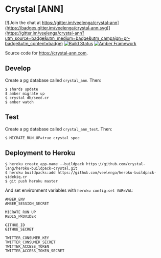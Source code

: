 # Crystal [ANN]

[![Join the chat at https://gitter.im/veelenga/crystal-ann](https://badges.gitter.im/veelenga/crystal-ann.svg)](https://gitter.im/veelenga/crystal-ann?utm_source=badge&utm_medium=badge&utm_campaign=pr-badge&utm_content=badge)
[![Build Status](https://travis-ci.org/veelenga/crystal-ann.svg?branch=master)](https://travis-ci.org/veelenga/crystal-ann)
[![Amber Framework](https://img.shields.io/badge/using-amber%20framework-orange.svg)](https://github.com/veelenga/crystal-ann)

Source code for https://crystal-ann.com.

## Develop

Create a pg database called `crystal_ann`. Then:

```
$ shards update
$ amber migrate up
$ crystal db/seed.cr
$ amber watch
```

## Test

Create a pg database called `crystal_ann_test`. Then:

```
$ MICRATE_RUN_UP=true crystal spec
```

## Deployment to Heroku

```
$ heroku create app-name --buildpack https://github.com/crystal-lang/heroku-buildpack-crystal.git
$ heroku buildpacks:add https://github.com/veelenga/heroku-buildpack-sidekiq.cr
$ git push heroku master
```

And set environment variables with `heroku config:set VAR=VAL`:

```
AMBER_ENV
AMBER_SESSION_SECRET

MICRATE_RUN_UP
REDIS_PROVIDER

GITHUB_ID
GITHUB_SECRET

TWITTER_CONSUMER_KEY
TWITTER_CONSUMER_SECRET
TWITTER_ACCESS_TOKEN
TWITTER_ACCESS_TOKEN_SECRET
```
